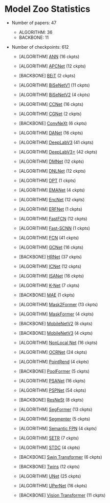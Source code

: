 # Model Zoo Statistics

- Number of papers: 47

  - ALGORITHM: 36
  - BACKBONE: 11

- Number of checkpoints: 612

  - \[ALGORITHM\] [ANN](https://github.com/open-mmlab/mmsegmentation/blob/master/configs/ann) (16 ckpts)

  - \[ALGORITHM\] [APCNet](https://github.com/open-mmlab/mmsegmentation/blob/master/configs/apcnet) (12 ckpts)

  - \[BACKBONE\] [BEiT](https://github.com/open-mmlab/mmsegmentation/blob/master/configs/beit) (2 ckpts)

  - \[ALGORITHM\] [BiSeNetV1](https://github.com/open-mmlab/mmsegmentation/blob/master/configs/bisenetv1) (11 ckpts)

  - \[ALGORITHM\] [BiSeNetV2](https://github.com/open-mmlab/mmsegmentation/blob/master/configs/bisenetv2) (4 ckpts)

  - \[ALGORITHM\] [CCNet](https://github.com/open-mmlab/mmsegmentation/blob/master/configs/ccnet) (16 ckpts)

  - \[ALGORITHM\] [CGNet](https://github.com/open-mmlab/mmsegmentation/blob/master/configs/cgnet) (2 ckpts)

  - \[BACKBONE\] [ConvNeXt](https://github.com/open-mmlab/mmsegmentation/blob/master/configs/convnext) (6 ckpts)

  - \[ALGORITHM\] [DANet](https://github.com/open-mmlab/mmsegmentation/blob/master/configs/danet) (16 ckpts)

  - \[ALGORITHM\] [DeepLabV3](https://github.com/open-mmlab/mmsegmentation/blob/master/configs/deeplabv3) (41 ckpts)

  - \[ALGORITHM\] [DeepLabV3+](https://github.com/open-mmlab/mmsegmentation/blob/master/configs/deeplabv3plus) (42 ckpts)

  - \[ALGORITHM\] [DMNet](https://github.com/open-mmlab/mmsegmentation/blob/master/configs/dmnet) (12 ckpts)

  - \[ALGORITHM\] [DNLNet](https://github.com/open-mmlab/mmsegmentation/blob/master/configs/dnlnet) (12 ckpts)

  - \[ALGORITHM\] [DPT](https://github.com/open-mmlab/mmsegmentation/blob/master/configs/dpt) (1 ckpts)

  - \[ALGORITHM\] [EMANet](https://github.com/open-mmlab/mmsegmentation/blob/master/configs/emanet) (4 ckpts)

  - \[ALGORITHM\] [EncNet](https://github.com/open-mmlab/mmsegmentation/blob/master/configs/encnet) (12 ckpts)

  - \[ALGORITHM\] [ERFNet](https://github.com/open-mmlab/mmsegmentation/blob/master/configs/erfnet) (1 ckpts)

  - \[ALGORITHM\] [FastFCN](https://github.com/open-mmlab/mmsegmentation/blob/master/configs/fastfcn) (12 ckpts)

  - \[ALGORITHM\] [Fast-SCNN](https://github.com/open-mmlab/mmsegmentation/blob/master/configs/fastscnn) (1 ckpts)

  - \[ALGORITHM\] [FCN](https://github.com/open-mmlab/mmsegmentation/blob/master/configs/fcn) (41 ckpts)

  - \[ALGORITHM\] [GCNet](https://github.com/open-mmlab/mmsegmentation/blob/master/configs/gcnet) (16 ckpts)

  - \[BACKBONE\] [HRNet](https://github.com/open-mmlab/mmsegmentation/blob/master/configs/hrnet) (37 ckpts)

  - \[ALGORITHM\] [ICNet](https://github.com/open-mmlab/mmsegmentation/blob/master/configs/icnet) (12 ckpts)

  - \[ALGORITHM\] [ISANet](https://github.com/open-mmlab/mmsegmentation/blob/master/configs/isanet) (16 ckpts)

  - \[ALGORITHM\] [K-Net](https://github.com/open-mmlab/mmsegmentation/blob/master/configs/knet) (7 ckpts)

  - \[BACKBONE\] [MAE](https://github.com/open-mmlab/mmsegmentation/blob/master/configs/mae) (1 ckpts)

  - \[ALGORITHM\] [Mask2Former](https://github.com/open-mmlab/mmsegmentation/blob/master/configs/mask2former) (13 ckpts)

  - \[ALGORITHM\] [MaskFormer](https://github.com/open-mmlab/mmsegmentation/blob/master/configs/maskformer) (4 ckpts)

  - \[BACKBONE\] [MobileNetV2](https://github.com/open-mmlab/mmsegmentation/blob/master/configs/mobilenet_v2) (8 ckpts)

  - \[BACKBONE\] [MobileNetV3](https://github.com/open-mmlab/mmsegmentation/blob/master/configs/mobilenet_v3) (4 ckpts)

  - \[ALGORITHM\] [NonLocal Net](https://github.com/open-mmlab/mmsegmentation/blob/master/configs/nonlocal_net) (16 ckpts)

  - \[ALGORITHM\] [OCRNet](https://github.com/open-mmlab/mmsegmentation/blob/master/configs/ocrnet) (24 ckpts)

  - \[ALGORITHM\] [PointRend](https://github.com/open-mmlab/mmsegmentation/blob/master/configs/point_rend) (4 ckpts)

  - \[BACKBONE\] [PoolFormer](https://github.com/open-mmlab/mmsegmentation/blob/master/configs/poolformer) (5 ckpts)

  - \[ALGORITHM\] [PSANet](https://github.com/open-mmlab/mmsegmentation/blob/master/configs/psanet) (16 ckpts)

  - \[ALGORITHM\] [PSPNet](https://github.com/open-mmlab/mmsegmentation/blob/master/configs/pspnet) (54 ckpts)

  - \[BACKBONE\] [ResNeSt](https://github.com/open-mmlab/mmsegmentation/blob/master/configs/resnest) (8 ckpts)

  - \[ALGORITHM\] [SegFormer](https://github.com/open-mmlab/mmsegmentation/blob/master/configs/segformer) (13 ckpts)

  - \[ALGORITHM\] [Segmenter](https://github.com/open-mmlab/mmsegmentation/blob/master/configs/segmenter) (5 ckpts)

  - \[ALGORITHM\] [Semantic FPN](https://github.com/open-mmlab/mmsegmentation/blob/master/configs/sem_fpn) (4 ckpts)

  - \[ALGORITHM\] [SETR](https://github.com/open-mmlab/mmsegmentation/blob/master/configs/setr) (7 ckpts)

  - \[ALGORITHM\] [STDC](https://github.com/open-mmlab/mmsegmentation/blob/master/configs/stdc) (4 ckpts)

  - \[BACKBONE\] [Swin Transformer](https://github.com/open-mmlab/mmsegmentation/blob/master/configs/swin) (6 ckpts)

  - \[BACKBONE\] [Twins](https://github.com/open-mmlab/mmsegmentation/blob/master/configs/twins) (12 ckpts)

  - \[ALGORITHM\] [UNet](https://github.com/open-mmlab/mmsegmentation/blob/master/configs/unet) (25 ckpts)

  - \[ALGORITHM\] [UPerNet](https://github.com/open-mmlab/mmsegmentation/blob/master/configs/upernet) (16 ckpts)

  - \[BACKBONE\] [Vision Transformer](https://github.com/open-mmlab/mmsegmentation/blob/master/configs/vit) (11 ckpts)
